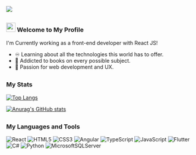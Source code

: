 <img src="https://cdn.discordapp.com/attachments/1178740466158678117/1242196173562052668/blue-night-mountains-desktop-wallpaper-preview.jpg?ex=66977196&is=66962016&hm=e658a55890c4fdbff86cc704c5bad9ac6d19b5a8934336fec4b271ca5e4f414b&">

##

### <img src="https://discords.com/_next/image?url=https%3A%2F%2Fcdn.discordapp.com%2Femojis%2F932887334037389323.gif%3Fv%3D1&w=64&q=75" width="25"> Welcome to My Profile 
I'm Currently working as a front-end developer with React JS!
- ♾️ Learning about all the technologies this world has to offer.
- 📖 Addicted to books on every possible subject.
- 🔷 Passion for web development and UX.

##

### My Stats
[![Top Langs](https://github-readme-stats.vercel.app/api/top-langs/?username=ns-skay&theme=github_dark_dimmed&layout=compact)](https://github.com/ns-skay)

[![Anurag's GitHub stats](https://github-readme-stats.vercel.app/api?username=ns-skay&show_icons=true&theme=github_dark_dimmed)](https://github.com/ns-skay)
##

### My Languages and Tools
![React](https://img.shields.io/badge/react-%2320232a.svg?style=for-the-badge&logo=react&logoColor=%2361DAFB)
![HTML5](https://img.shields.io/badge/html5-%23E34F26.svg?style=for-the-badge&logo=html5&logoColor=white)
![CSS3](https://img.shields.io/badge/css3-%231572B6.svg?style=for-the-badge&logo=css3&logoColor=white)
![Angular](https://img.shields.io/badge/angular-%23DD0031.svg?style=for-the-badge&logo=angular&logoColor=white)
![TypeScript](https://img.shields.io/badge/typescript-%23007ACC.svg?style=for-the-badge&logo=typescript&logoColor=white)
![JavaScript](https://img.shields.io/badge/javascript-%23323330.svg?style=for-the-badge&logo=javascript&logoColor=%23F7DF1E)
![Flutter](https://img.shields.io/badge/Flutter-%2302569B.svg?style=for-the-badge&logo=Flutter&logoColor=white)
![C#](https://img.shields.io/badge/c%23-%23239120.svg?style=for-the-badge&logo=csharp&logoColor=white)
![Python](https://img.shields.io/badge/python-3670A0?style=for-the-badge&logo=python&logoColor=ffdd54)
![MicrosoftSQLServer](https://img.shields.io/badge/Microsoft%20SQL%20Server-CC2927?style=for-the-badge&logo=microsoft%20sql%20server&logoColor=white)


